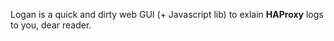 Logan is a quick and dirty web GUI (+ Javascript lib) to exlain **HAProxy** logs to you, dear reader.
